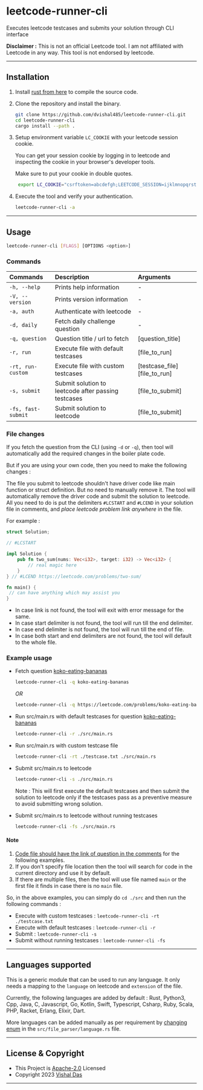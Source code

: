 # leetcode-runner-cli

Executes leetcode testcases and submits your solution through CLI interface

**Disclaimer :** This is not an official Leetcode tool. I am not affiliated with Leetcode in any way. This tool is not endorsed by leetcode.

---

## Installation

1. Install [rust from here](https://www.rust-lang.org/tools/install) to compile the source code.

1. Clone the repository and install the binary.

    ```bash
    git clone https://github.com/dvishal485/leetcode-runner-cli.git
    cd leetcode-runner-cli
    cargo install --path .
    ```

1. Setup environment variable `LC_COOKIE` with your leetcode session cookie.

   You can get your session cookie by logging in to leetcode and inspecting the cookie in your browser's developer tools.

   Make sure to put your cookie in double quotes.

   ```bash
    export LC_COOKIE="csrftoken=abcdefgh;LEETCODE_SESSION=ijklmnopqrstuvwxyz;"
    ```

1. Execute the tool and verify your authentication.

    ```bash
    leetcode-runner-cli -a
    ```

---

## Usage

```bash
leetcode-runner-cli [FLAGS] [OPTIONS <option>]
```

### Commands

| Commands           | Description                                         | Arguments                     |
| :----------------- | :-------------------------------------------------- | :---------------------------- |
| `-h, --help`       | Prints help information                             | -                             |
| `-V, --version`    | Prints version information                          | -                             |
| `-a, auth`         | Authenticate with leetcode                          | -                             |
| `-d, daily`        | Fetch daily challenge question                      | -                             |
| `-q, question`     | Question title / url to fetch                       | [question_title]              |
| `-r, run`          | Execute file with default testcases                 | [file_to_run]                 |
| `-rt, run-custom`  | Execute file with custom testcases                  | [testcase_file] [file_to_run] |
| `-s, submit`       | Submit solution to leetcode after passing testcases | [file_to_submit]              |
| `-fs, fast-submit` | Submit solution to leetcode                         | [file_to_submit]              |

### File changes

If you fetch the question from the CLI (using `-d` or `-q`), then tool will automatically add the required changes in the boiler plate code.

But if you are using your own code, then you need to make the following changes :

The file you submit to leetcode shouldn't have driver code like main function or struct definition. But no need to manually remove it. The tool will automatically remove the driver code and submit the solution to leetcode. All you need to do is put the delimiters `#LCSTART` and `#LCEND` in your solution file in comments, and *place leetcode problem link anywhere* in the file.

For example :

```rust
struct Solution;

// #LCSTART

impl Solution {
    pub fn two_sum(nums: Vec<i32>, target: i32) -> Vec<i32> {
        // real magic here
    }
} // #LCEND https://leetcode.com/problems/two-sum/ 

fn main() {
 // can have anything which may assist you
}
```

- In case link is not found, the tool will exit with error message for the same.
- In case start delimiter is not found, the tool will run till the end delimiter.
- In case end delimiter is not found, the tool will run till the end of file.
- In case both start and end delimiters are not found, the tool will default to the whole file.

### Example usage

- Fetch question [koko-eating-bananas](https://leetcode.com/problems/koko-eating-bananas/)

    ```bash
    leetcode-runner-cli -q koko-eating-bananas
    ```

    *OR*

    ```bash
    leetcode-runner-cli -q https://leetcode.com/problems/koko-eating-bananas/
    ```

- Run src/main.rs with default testcases for question [koko-eating-bananas](https://leetcode.com/problems/koko-eating-bananas/)

    ```bash
    leetcode-runner-cli -r ./src/main.rs
    ```

- Run src/main.rs with custom testcase file

    ```bash
    leetcode-runner-cli -rt ./testcase.txt ./src/main.rs
    ```

- Submit src/main.rs to leetcode

    ```bash
    leetcode-runner-cli -s ./src/main.rs
    ```

    Note : This will first execute the default testcases and then submit the solution to leetcode only if the testcases pass as a preventive measure to avoid submitting wrong solution.

- Submit src/main.rs to leetcode without running testcases

    ```bash
    leetcode-runner-cli -fs ./src/main.rs
    ```

#### Note

1. [Code file should have the link of question in the comments](#file-changes) for the following examples.
2. If you don't specify file location then the tool will search for code in the current directory and use it by default.
3. If there are multiple files, then the tool will use file named `main` or the first file it finds in case there is no `main` file.

So, in the above examples, you can simply do `cd ./src` and then run the following commands :

- Execute with custom testcases : `leetcode-runner-cli -rt ./testcase.txt`
- Execute with default testcases : `leetcode-runner-cli -r`
- Submit : `leetcode-runner-cli -s`
- Submit without running testcases : `leetcode-runner-cli -fs`
  
---

## Languages supported

This is a generic module that can be used to run any language. It only needs a mapping to the `language` on leetcode and `extension` of the file.

Currently, the following languages are added by default :
Rust, Python3, Cpp, Java, C, Javascript, Go, Kotlin, Swift, Typescript, Csharp, Ruby, Scala, PHP, Racket, Erlang, Elixir, Dart.

More languages can be added manually as per requirement by [changing enum](https://github.com/dvishal485/leetcode-runner-cli/blob/main/src/file_parser/language.rs) in the `src/file_parser/language.rs` file.

---

## License & Copyright

- This Project is [Apache-2.0](./LICENSE) Licensed
- Copyright 2023 [Vishal Das](https://github.com/dvishal485)

---
